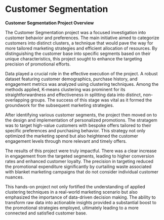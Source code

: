 # Customer Segmentation

**Customer Segmentation Project Overview**

The Customer Segmentation project was a focused investigation into customer behavior and preferences. The main initiative aimed to categorize customers into distinct clusters, a technique that would pave the way for more tailored marketing strategies and efficient allocation of resources. By distinguishing the customer base into specific segments based on their unique characteristics, this project sought to enhance the targeting precision of promotional efforts.

Data played a crucial role in the effective execution of the project. A robust dataset featuring customer demographics, purchase history, and engagement metrics was analyzed using clustering techniques. Among the methods applied, K-means clustering was prominent for its straightforwardness and effectiveness in splitting data into distinct, non-overlapping groups. The success of this stage was vital as it formed the groundwork for the subsequent marketing strategies.

After identifying various customer segments, the project then moved on to the design and implementation of personalized promotions. The stratagem was to target high-value customers with bespoke offers tailored to their specific preferences and purchasing behavior. This strategy not only optimized the marketing spend but also heightened the customer engagement levels through more relevant and timely offers.

The results of this project were truly impactful. There was a clear increase in engagement from the targeted segments, leading to higher conversion rates and enhanced customer loyalty. The precision in targeting reduced the promotional expenditure significantly by curtailing waste associated with blanket marketing campaigns that do not consider individual customer nuances.

This hands-on project not only fortified the understanding of applied clustering techniques in a real-world marketing scenario but also emphasized the importance of data-driven decision making. The ability to transform raw data into actionable insights provided a substantial boost to the promotional strategies employed, ultimately leading to a more connected and satisfied customer base.
